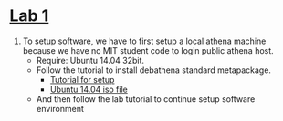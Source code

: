# [Lab 1](https://pdos.csail.mit.edu/6.828/2018/labs/lab1/)
1. To setup software, we have to first setup a local athena machine because we have no MIT student code to login public athena host.
    + Require: Ubuntu 14.04 32bit.
    + Follow the tutorial to install debathena standard metapackage.
        + [Tutorial for setup](https://kb.mit.edu/confluence/pages/viewpage.action;jsessionid=C41777EAE7A587A2A0C394246BAF6454?pageId=152594763)
        + [Ubuntu 14.04 iso file](https://releases.ubuntu.com/14.04/ubuntu-14.04.6-desktop-i386.iso)
    + And then follow the lab tutorial to continue setup software environment
      

